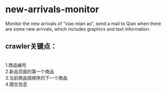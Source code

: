 # new-arrivals-monitor
Monitor the new arrivals of “xiao mian ao”, send a mail to Qian when there are some new arrivals, which includes graphics and text information.

## crawler关键点：
<br/>  1.商品编号
<br/>  2.新品页面的第一个商品
<br/>  3.当前商品按顺序的下一个商品
<br/>  4.图文信息
